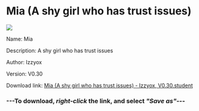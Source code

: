 # Mia (A shy girl who has trust issues)

<img src = "https://raw.githubusercontent.com/Arbiter1223/Daigaku-Gurashi-Custom-Students/master/Students/Files/Mia%20(A%20shy%20girl%20who%20has%20trust%20issues).png">

Name: Mia

Description: A shy girl who has trust issues

Author: Izzyox

Version: V0.30

Download link: <a href="https://raw.githubusercontent.com/Arbiter1223/Daigaku-Gurashi-Custom-Students/master/Students/Files/Mia%20(A%20shy%20girl%20who%20has%20trust%20issues)%20-%20Izzyox%2C%20V0.30.student">Mia (A shy girl who has trust issues) - Izzyox, V0.30.student</a>

### ---**To download, _right-click_ the link, and select _"Save as"_**---
